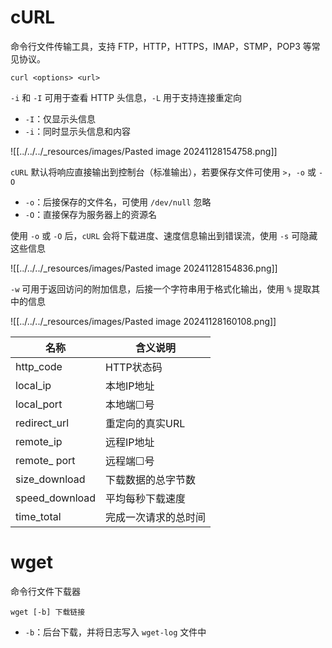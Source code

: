 # cURL

命令行文件传输工具，支持 FTP，HTTP，HTTPS，IMAP，STMP，POP3 等常见协议。

```shell
curl <options> <url>
```

`-i` 和 `-I` 可用于查看 HTTP 头信息，`-L` 用于支持连接重定向
- `-I`：仅显示头信息
- `-i`：同时显示头信息和内容

![[../../../_resources/images/Pasted image 20241128154758.png]]

`cURL` 默认将响应直接输出到控制台（标准输出），若要保存文件可使用 `>`，`-o` 或 `-O`
- `-o`：后接保存的文件名，可使用 `/dev/null` 忽略
- `-O`：直接保存为服务器上的资源名

使用 `-o` 或 `-O` 后，`cURL` 会将下载进度、速度信息输出到错误流，使用 `-s` 可隐藏这些信息

![[../../../_resources/images/Pasted image 20241128154836.png]]

`-w` 可用于返回访问的附加信息，后接一个字符串用于格式化输出，使用 `%` 提取其中的信息

![[../../../_resources/images/Pasted image 20241128160108.png]]

| 名称             | 含义说明       |
| -------------- | ---------- |
| http_code      | HTTP状态码    |
| local_ip       | 本地IP地址     |
| local_port     | 本地端☐号      |
| redirect_url   | 重定向的真实URL  |
| remote_ip      | 远程IP地址     |
| remote_ port   | 远程端☐号      |
| size_download  | 下载数据的总字节数  |
| speed_download | 平均每秒下载速度   |
| time_total     | 完成一次请求的总时间 |
# wget

命令行文件下载器

```shell
wget [-b] 下载链接
```

* `-b`：后台下载，并将日志写入 `wget-log` 文件中